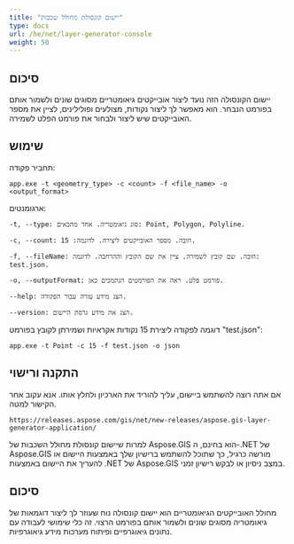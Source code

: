 ```yaml
---
title: "יישום קונסולת מחולל שכבות"
type: docs
url: /he/net/layer-generator-console
weight: 50
---
```


## סיכום

יישום הקונסולה הזה נועד ליצור אובייקטים גיאומטריים מסוגים שונים ולשמור אותם בפורמט הנבחר. הוא מאפשר לך ליצור נקודות, מצולעים ופולילינים, לציין את מספר האובייקטים שיש ליצור ולבחור את פורמט הפלט לשמירה.

## שימוש

תחביר פקודה:

```
app.exe -t <geometry_type> -c <count> -f <file_name> -o <output_format>
```

ארגומנטים:

```
-t, --type: סוג גיאומטריה. אחד מהבאים: Point, Polygon, Polyline.

-c, --count: חובה. מספר האובייקטים ליצירה. לדוגמה: 15.

-f, --fileName: חובה. שם קובץ לשמירה. ציין את שם הקובץ וההרחבה. לדוגמה: test.json.

-o, --outputFormat: פורמט פלט. ראה את הפורמטים הנתמכים כאן.

--help: הצג מידע עזרה עבור הפקודה.

--version: הצג את מידע גרסת היישום.
```

דוגמה לפקודה ליצירת 15 נקודות אקראיות ושמירתן לקובץ בפורמט "test.json":

```
app.exe -t Point -c 15 -f test.json -o json
```

## התקנה ורישוי

אם אתה רוצה להשתמש ביישום, עליך להוריד את הארכיון ולחלץ אותו. אנא עקוב אחר הקישור למטה.

```
https://releases.aspose.com/gis/net/new-releases/aspose.gis-layer-generator-application/
```

למרות שיישום קונסולת מחולל השכבות של Aspose.GIS הוא בחינם, ה-.NET של Aspose.GIS מורשה כרגיל, כך שתוכל להשתמש ברישיון שלך באמצעות היישום או להעריך את היישום באמצעות .NET של Aspose.GIS במצב ניסיון או לבקש רישיון זמני.

## סיכום

מחולל האובייקטים הגיאומטריים הוא יישום קונסולה נוח שעוזר לך ליצור דוגמאות של גיאומטריה מסוגים שונים ולשמור אותם בפורמט הרצוי. זה כלי שימושי לעבודה עם נתונים גיאוגרפיים ופיתוח מערכות מידע גיאוגרפיות.
